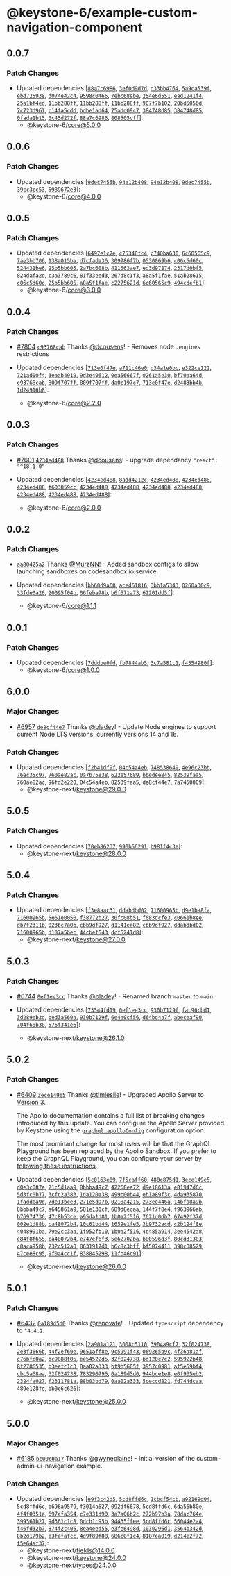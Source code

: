 # @keystone-6/example-custom-navigation-component

## 0.0.7

### Patch Changes

- Updated dependencies [[`88a7c6986`](https://github.com/keystonejs/keystone/commit/88a7c6986fd421be2080cb29ca9c86e8bbc40ae5), [`3ef0d9d7d`](https://github.com/keystonejs/keystone/commit/3ef0d9d7d857c622cec95b702ea717fa920f8fc0), [`d33bb4764`](https://github.com/keystonejs/keystone/commit/d33bb4764669db22683b30edb8dcf8e3c4e9b3fc), [`5a9ca539f`](https://github.com/keystonejs/keystone/commit/5a9ca539f714f9dd3b70886710410c28d977045a), [`ebd725938`](https://github.com/keystonejs/keystone/commit/ebd7259383161225c9fcc8597d2e5a13eb2de015), [`d074e42c4`](https://github.com/keystonejs/keystone/commit/d074e42c4cc45bf72aca7a9254057d56516fec58), [`9598c0466`](https://github.com/keystonejs/keystone/commit/9598c04661bfbea88fef5d615565c09b2d6c41ea), [`7ebc68ebe`](https://github.com/keystonejs/keystone/commit/7ebc68ebef2215e57f2317e9db9a50c68cf421a8), [`254e6d551`](https://github.com/keystonejs/keystone/commit/254e6d5511f3e71f3978b5519710b30c90904049), [`ead1241f4`](https://github.com/keystonejs/keystone/commit/ead1241f4b3bd6620c9b7bd1a02be789742b9ed6), [`25a1bf4ed`](https://github.com/keystonejs/keystone/commit/25a1bf4edb9844768e5e30027802365564cacd64), [`11bb288ff`](https://github.com/keystonejs/keystone/commit/11bb288ff50f4cc1b269f513fb1dd9f5fb63b832), [`11bb288ff`](https://github.com/keystonejs/keystone/commit/11bb288ff50f4cc1b269f513fb1dd9f5fb63b832), [`11bb288ff`](https://github.com/keystonejs/keystone/commit/11bb288ff50f4cc1b269f513fb1dd9f5fb63b832), [`907f7b102`](https://github.com/keystonejs/keystone/commit/907f7b102c2fd541fd4df8d45331795ee062ca73), [`20bd5056d`](https://github.com/keystonejs/keystone/commit/20bd5056dc56e95be7891de1b08583f015bc602a), [`7c723d961`](https://github.com/keystonejs/keystone/commit/7c723d9618e57ca4323fce808e5741172c522b5a), [`c14fa5cdd`](https://github.com/keystonejs/keystone/commit/c14fa5cdd01a1948c719240797bd4a68a08f12bb), [`bdbe1ad64`](https://github.com/keystonejs/keystone/commit/bdbe1ad64a44bccb28258d490b637e1d81b52f70), [`75add09c7`](https://github.com/keystonejs/keystone/commit/75add09c7b136ca3f2920fc1d85ffdf10499b3b2), [`384748d85`](https://github.com/keystonejs/keystone/commit/384748d85f06755ee7c8aa6f74f0ffae486b82c1), [`384748d85`](https://github.com/keystonejs/keystone/commit/384748d85f06755ee7c8aa6f74f0ffae486b82c1), [`0fada1b15`](https://github.com/keystonejs/keystone/commit/0fada1b1510559bcdb564bcf245b151305ca69b5), [`0c45d272f`](https://github.com/keystonejs/keystone/commit/0c45d272f7bffdf3265fb86d075824575819bffe), [`88a7c6986`](https://github.com/keystonejs/keystone/commit/88a7c6986fd421be2080cb29ca9c86e8bbc40ae5), [`808505cff`](https://github.com/keystonejs/keystone/commit/808505cff4f65f93cfaab3bbf6178c1a5ec75579)]:
  - @keystone-6/core@5.0.0

## 0.0.6

### Patch Changes

- Updated dependencies [[`9dec7455b`](https://github.com/keystonejs/keystone/commit/9dec7455b1a8f557f8d5744731a0a40b1d837295), [`94e12b408`](https://github.com/keystonejs/keystone/commit/94e12b40872cd5814fe6d980b68070906f0a9307), [`94e12b408`](https://github.com/keystonejs/keystone/commit/94e12b40872cd5814fe6d980b68070906f0a9307), [`9dec7455b`](https://github.com/keystonejs/keystone/commit/9dec7455b1a8f557f8d5744731a0a40b1d837295), [`39cc3cc53`](https://github.com/keystonejs/keystone/commit/39cc3cc53849418ace354f86792e87956c263afa), [`5989672e3`](https://github.com/keystonejs/keystone/commit/5989672e3b7d1fc844a4f0a596f8e449abef1351)]:
  - @keystone-6/core@4.0.0

## 0.0.5

### Patch Changes

- Updated dependencies [[`6497e1c7e`](https://github.com/keystonejs/keystone/commit/6497e1c7e314afeae231d0dac0b03eaf145413ed), [`c75340fc4`](https://github.com/keystonejs/keystone/commit/c75340fc44757044049712fd6910010ac2029390), [`c740ba630`](https://github.com/keystonejs/keystone/commit/c740ba630cafbf1417dab0358b901cbfb850df49), [`6c60565c9`](https://github.com/keystonejs/keystone/commit/6c60565c940a9e27b8bb9b3e3e61260f22ee1e1a), [`7ae3bb706`](https://github.com/keystonejs/keystone/commit/7ae3bb7064f54d5d94e55de07339336faff57a0f), [`138a015ba`](https://github.com/keystonejs/keystone/commit/138a015ba030c46f483a773c032f6748dc71ca66), [`d7cfada36`](https://github.com/keystonejs/keystone/commit/d7cfada36baf0a9b94576bc004a747ddd2fa127c), [`309786f7b`](https://github.com/keystonejs/keystone/commit/309786f7bfe9d32a25726b156a20be79123dc236), [`0530069b6`](https://github.com/keystonejs/keystone/commit/0530069b6d3a459f41a77a6b014cdb2178649eef), [`c06c5d60c`](https://github.com/keystonejs/keystone/commit/c06c5d60c8a4d0f05eb3b1e84f97b5611f07005a), [`524431be6`](https://github.com/keystonejs/keystone/commit/524431be6795421b3b1bf6e42276cc81979e5255), [`25b5bb605`](https://github.com/keystonejs/keystone/commit/25b5bb6057a9dfba50bf7e3bbb454a24ff30820b), [`2a7bc608b`](https://github.com/keystonejs/keystone/commit/2a7bc608b9d9a4c1296dadc6ae9d81d834c435cb), [`411663ae7`](https://github.com/keystonejs/keystone/commit/411663ae7f7cf172d3ea429a90e2e28a3ff63cfb), [`ed3d97874`](https://github.com/keystonejs/keystone/commit/ed3d97874e93470cccac67ac2e43dbd268e7e929), [`2317d0bf5`](https://github.com/keystonejs/keystone/commit/2317d0bf5f9c9ce17a5d5106a12e408586e0cef6), [`824dafa2e`](https://github.com/keystonejs/keystone/commit/824dafa2ecb9a28561879d8e38ba5cc0753d6e42), [`c3a3789c6`](https://github.com/keystonejs/keystone/commit/c3a3789c6e4a1761a24cd02904b7549a62113363), [`81f33eed3`](https://github.com/keystonejs/keystone/commit/81f33eed3570057be9bc8df1f29de12886dfceea), [`267d8c1f3`](https://github.com/keystonejs/keystone/commit/267d8c1f39ed2209d4d497f6041d85f5ebb29dbc), [`a8a5f1fae`](https://github.com/keystonejs/keystone/commit/a8a5f1faed31e63e948323bed8e6edf193f54866), [`51ab28615`](https://github.com/keystonejs/keystone/commit/51ab28615a706012150bedde914b8f9cdf71c9d6), [`c06c5d60c`](https://github.com/keystonejs/keystone/commit/c06c5d60c8a4d0f05eb3b1e84f97b5611f07005a), [`25b5bb605`](https://github.com/keystonejs/keystone/commit/25b5bb6057a9dfba50bf7e3bbb454a24ff30820b), [`a8a5f1fae`](https://github.com/keystonejs/keystone/commit/a8a5f1faed31e63e948323bed8e6edf193f54866), [`c2275621d`](https://github.com/keystonejs/keystone/commit/c2275621d7e96576acd59de7636095c432b3570e), [`6c60565c9`](https://github.com/keystonejs/keystone/commit/6c60565c940a9e27b8bb9b3e3e61260f22ee1e1a), [`494cdefb1`](https://github.com/keystonejs/keystone/commit/494cdefb1d08a6f3518fbc4946cdf0ffcb1aa6dd)]:
  - @keystone-6/core@3.0.0

## 0.0.4

### Patch Changes

- [#7804](https://github.com/keystonejs/keystone/pull/7804) [`c93768cab`](https://github.com/keystonejs/keystone/commit/c93768cab52c76384608f1d890b1ba1840be5e7d) Thanks [@dcousens](https://github.com/dcousens)! - Removes node `.engines` restrictions

- Updated dependencies [[`713e0f47e`](https://github.com/keystonejs/keystone/commit/713e0f47e021c7cfc0d7f9585f72840ab3552b5b), [`a711c46e0`](https://github.com/keystonejs/keystone/commit/a711c46e03229d447cde207b30113198f06e91de), [`d34a1e0bc`](https://github.com/keystonejs/keystone/commit/d34a1e0bc62c2078d0fd77900d865193fea37621), [`e322ce122`](https://github.com/keystonejs/keystone/commit/e322ce1223ef00dfb77f22b2f669e05d91b09814), [`721ad00f4`](https://github.com/keystonejs/keystone/commit/721ad00f4b0fd85a5b2716c95b260e6f9e43acaf), [`3eaab4919`](https://github.com/keystonejs/keystone/commit/3eaab49195cedecf81bd0da05df2710e5486cb2e), [`9d3e40612`](https://github.com/keystonejs/keystone/commit/9d3e40612ead28e5a8d91f214c24bdbddcae0c0f), [`0ea56667f`](https://github.com/keystonejs/keystone/commit/0ea56667f43852db35457de99d4c05833e147a50), [`0261a5e30`](https://github.com/keystonejs/keystone/commit/0261a5e305ba7b27c034cca733e690e952966bf3), [`bf70aa64d`](https://github.com/keystonejs/keystone/commit/bf70aa64dad1c62672a82ef5be8efc2203a96029), [`c93768cab`](https://github.com/keystonejs/keystone/commit/c93768cab52c76384608f1d890b1ba1840be5e7d), [`809f707ff`](https://github.com/keystonejs/keystone/commit/809f707ffa38849ddf15355f9ef6acd18fc02010), [`809f707ff`](https://github.com/keystonejs/keystone/commit/809f707ffa38849ddf15355f9ef6acd18fc02010), [`da0c197c7`](https://github.com/keystonejs/keystone/commit/da0c197c7de32d62083357b0831cba43b447a621), [`713e0f47e`](https://github.com/keystonejs/keystone/commit/713e0f47e021c7cfc0d7f9585f72840ab3552b5b), [`d2483bb4b`](https://github.com/keystonejs/keystone/commit/d2483bb4b1ad58533d86718753c20e0d21d6ee58), [`1d24916b8`](https://github.com/keystonejs/keystone/commit/1d24916b828af5e0d1bd49c56cf75b0086fe3414)]:
  - @keystone-6/core@2.2.0

## 0.0.3

### Patch Changes

- [#7601](https://github.com/keystonejs/keystone/pull/7601) [`4234ed488`](https://github.com/keystonejs/keystone/commit/4234ed488377367582e1fb1895f4a581c097fbea) Thanks [@dcousens](https://github.com/dcousens)! - upgrade dependancy `"react": "^18.1.0"`

- Updated dependencies [[`4234ed488`](https://github.com/keystonejs/keystone/commit/4234ed488377367582e1fb1895f4a581c097fbea), [`8add4212c`](https://github.com/keystonejs/keystone/commit/8add4212cdb9304ebe054763eddd78640db62b42), [`4234ed488`](https://github.com/keystonejs/keystone/commit/4234ed488377367582e1fb1895f4a581c097fbea), [`4234ed488`](https://github.com/keystonejs/keystone/commit/4234ed488377367582e1fb1895f4a581c097fbea), [`4234ed488`](https://github.com/keystonejs/keystone/commit/4234ed488377367582e1fb1895f4a581c097fbea), [`f603859cc`](https://github.com/keystonejs/keystone/commit/f603859cc6607327a45c0a519c7a9b6e58e02d6b), [`4234ed488`](https://github.com/keystonejs/keystone/commit/4234ed488377367582e1fb1895f4a581c097fbea), [`4234ed488`](https://github.com/keystonejs/keystone/commit/4234ed488377367582e1fb1895f4a581c097fbea), [`4234ed488`](https://github.com/keystonejs/keystone/commit/4234ed488377367582e1fb1895f4a581c097fbea), [`4234ed488`](https://github.com/keystonejs/keystone/commit/4234ed488377367582e1fb1895f4a581c097fbea), [`4234ed488`](https://github.com/keystonejs/keystone/commit/4234ed488377367582e1fb1895f4a581c097fbea), [`4234ed488`](https://github.com/keystonejs/keystone/commit/4234ed488377367582e1fb1895f4a581c097fbea), [`4234ed488`](https://github.com/keystonejs/keystone/commit/4234ed488377367582e1fb1895f4a581c097fbea)]:
  - @keystone-6/core@2.0.0

## 0.0.2

### Patch Changes

- [`aa80425a2`](https://github.com/keystonejs/keystone/commit/aa80425a24ccb7768ae516ab3252fcea49361da9) Thanks [@MurzNN](https://github.com/MurzNN)! - Added sandbox configs to allow launching sandboxes on codesandbox.io service

- Updated dependencies [[`bb60d9a68`](https://github.com/keystonejs/keystone/commit/bb60d9a68ee611011ca0aea2ce45b052ad49517d), [`aced61816`](https://github.com/keystonejs/keystone/commit/aced6181646bd6fc94977ea497801e6d3839f9c0), [`3bb1a5343`](https://github.com/keystonejs/keystone/commit/3bb1a53434b86e8a6294cff01a8699c36dd5df5a), [`0260a30c9`](https://github.com/keystonejs/keystone/commit/0260a30c92a059268cb6bf8de8a077847c7cdd96), [`33fde0a26`](https://github.com/keystonejs/keystone/commit/33fde0a26d23b8ae3b5907abec70704a1c970547), [`20095f04b`](https://github.com/keystonejs/keystone/commit/20095f04be02592da99503d9b54b726d66040e77), [`06feba78b`](https://github.com/keystonejs/keystone/commit/06feba78bda6743bc4a7d8b56305fb905bc2af95), [`b6f571a73`](https://github.com/keystonejs/keystone/commit/b6f571a7310af480be64af56fdc0732a7ebfe3f4), [`62201dd5f`](https://github.com/keystonejs/keystone/commit/62201dd5fcea0fe4cf95c33527c394ab65ddce7d)]:
  - @keystone-6/core@1.1.1

## 0.0.1

### Patch Changes

- Updated dependencies [[`7dddbe0fd`](https://github.com/keystonejs/keystone/commit/7dddbe0fd5b42a2596ba4dc0bbe1813cb54571c7), [`fb7844ab5`](https://github.com/keystonejs/keystone/commit/fb7844ab50c1d4a6d14b2ad46a568665f6661921), [`3c7a581c1`](https://github.com/keystonejs/keystone/commit/3c7a581c1e53ae49c9f74509de3927ebf2703bde), [`f4554980f`](https://github.com/keystonejs/keystone/commit/f4554980f6243a6545eee6c887d946ff25cd90e3)]:
  - @keystone-6/core@1.0.0

## 6.0.0

### Major Changes

- [#6957](https://github.com/keystonejs/keystone/pull/6957) [`de8cf44e7`](https://github.com/keystonejs/keystone/commit/de8cf44e7b328ab98e1466d7191d9ee65a57b02a) Thanks [@bladey](https://github.com/bladey)! - Update Node engines to support current Node LTS versions, currently versions 14 and 16.

### Patch Changes

- Updated dependencies [[`f2b41df9f`](https://github.com/keystonejs/keystone/commit/f2b41df9f77cf340e5e138cf60bacd6aec8e4548), [`04c54a4eb`](https://github.com/keystonejs/keystone/commit/04c54a4eb4aa6076cf87d441060eaa2091bc903b), [`748538649`](https://github.com/keystonejs/keystone/commit/748538649645d3b0ef32b0baba8fa310f2a493fe), [`4e96c23bb`](https://github.com/keystonejs/keystone/commit/4e96c23bb6c3a134f1324ec7879adac3abf90132), [`76ec35c97`](https://github.com/keystonejs/keystone/commit/76ec35c97a72dcb023e1b0da5b47e876896b6a03), [`760ae82ac`](https://github.com/keystonejs/keystone/commit/760ae82ac0fac5f73e123e2b36f7ba6320312ca6), [`0a7b75838`](https://github.com/keystonejs/keystone/commit/0a7b7583887e3811c23b0b74f4f97633fd484e08), [`622e57689`](https://github.com/keystonejs/keystone/commit/622e57689cf27dbecba7f64c02f0a3b6499d3218), [`bbedee845`](https://github.com/keystonejs/keystone/commit/bbedee84541d22c91a6816872902f6cce8e6aee3), [`82539faa5`](https://github.com/keystonejs/keystone/commit/82539faa53c495be1f5f470deb9eae9861cd31a0), [`760ae82ac`](https://github.com/keystonejs/keystone/commit/760ae82ac0fac5f73e123e2b36f7ba6320312ca6), [`96fd2e220`](https://github.com/keystonejs/keystone/commit/96fd2e22041de84a042f5a0df2cab75ba0dacc35), [`04c54a4eb`](https://github.com/keystonejs/keystone/commit/04c54a4eb4aa6076cf87d441060eaa2091bc903b), [`82539faa5`](https://github.com/keystonejs/keystone/commit/82539faa53c495be1f5f470deb9eae9861cd31a0), [`de8cf44e7`](https://github.com/keystonejs/keystone/commit/de8cf44e7b328ab98e1466d7191d9ee65a57b02a), [`7a7450009`](https://github.com/keystonejs/keystone/commit/7a7450009d68f70173a2af55eb3a845ea3799c99)]:
  - @keystone-next/keystone@29.0.0

## 5.0.5

### Patch Changes

- Updated dependencies [[`70eb86237`](https://github.com/keystonejs/keystone/commit/70eb86237bd3eafd36b0579f66ad3f1e173357b1), [`990b56291`](https://github.com/keystonejs/keystone/commit/990b56291e677077656b201b935086754c6257f1), [`b981f4c3e`](https://github.com/keystonejs/keystone/commit/b981f4c3ee135a1184188deb5ed8de22f718080c)]:
  - @keystone-next/keystone@28.0.0

## 5.0.4

### Patch Changes

- Updated dependencies [[`f3e8aac31`](https://github.com/keystonejs/keystone/commit/f3e8aac31efb3eb1573eb340e07a25920084a4aa), [`ddabdbd02`](https://github.com/keystonejs/keystone/commit/ddabdbd02230374ff921998f9d21c0ad7d32b226), [`71600965b`](https://github.com/keystonejs/keystone/commit/71600965b963e098ca77ae1261b850b9573c9f22), [`d9e1ba8fa`](https://github.com/keystonejs/keystone/commit/d9e1ba8fa23c0d9e902ef61167913ee92f5657cb), [`71600965b`](https://github.com/keystonejs/keystone/commit/71600965b963e098ca77ae1261b850b9573c9f22), [`5e61e0050`](https://github.com/keystonejs/keystone/commit/5e61e00503715f0f634d97e573926091a52661e6), [`f38772b27`](https://github.com/keystonejs/keystone/commit/f38772b27d3e9d157127dabfa40036462c235a9f), [`30fc08b51`](https://github.com/keystonejs/keystone/commit/30fc08b515e4f8851fd2583a265a813c683bf604), [`f683dcfe3`](https://github.com/keystonejs/keystone/commit/f683dcfe37d013b3d17f1fbad3df335b2f2ee51c), [`c0661b8ee`](https://github.com/keystonejs/keystone/commit/c0661b8ee9e16a1ffdd7fc77c9c56fead0efda36), [`db7f2311b`](https://github.com/keystonejs/keystone/commit/db7f2311bb2ff8e1e70350cd0f087439b8404a8a), [`023bc7a0b`](https://github.com/keystonejs/keystone/commit/023bc7a0b1e6fb0ebdc5055f0243d9dad255a667), [`cbb9df927`](https://github.com/keystonejs/keystone/commit/cbb9df927a0f106aaa35d107961a405b0d08a751), [`d1141ea82`](https://github.com/keystonejs/keystone/commit/d1141ea8235bca4ce88500991c24b962b06ade45), [`cbb9df927`](https://github.com/keystonejs/keystone/commit/cbb9df927a0f106aaa35d107961a405b0d08a751), [`ddabdbd02`](https://github.com/keystonejs/keystone/commit/ddabdbd02230374ff921998f9d21c0ad7d32b226), [`71600965b`](https://github.com/keystonejs/keystone/commit/71600965b963e098ca77ae1261b850b9573c9f22), [`d107a5bec`](https://github.com/keystonejs/keystone/commit/d107a5becdd16245caf208c3979965fa926e484c), [`44cbef543`](https://github.com/keystonejs/keystone/commit/44cbef5435081311acb9e68dd750f1ca289b8221), [`dcf5241d8`](https://github.com/keystonejs/keystone/commit/dcf5241d8e3e62b080842a5d4bfd47a7f2cce5ca)]:
  - @keystone-next/keystone@27.0.0

## 5.0.3

### Patch Changes

- [#6744](https://github.com/keystonejs/keystone/pull/6744) [`0ef1ee3cc`](https://github.com/keystonejs/keystone/commit/0ef1ee3ccd99f0f3e1f955f03d00b1a0f238c7cd) Thanks [@bladey](https://github.com/bladey)! - Renamed branch `master` to `main`.

- Updated dependencies [[`73544fd19`](https://github.com/keystonejs/keystone/commit/73544fd19b865be9fbf3ea9ae68fae5f039eb13f), [`0ef1ee3cc`](https://github.com/keystonejs/keystone/commit/0ef1ee3ccd99f0f3e1f955f03d00b1a0f238c7cd), [`930b7129f`](https://github.com/keystonejs/keystone/commit/930b7129f37beb396bb8ecc8a8dc9f1b3615a7e0), [`fac96cbd1`](https://github.com/keystonejs/keystone/commit/fac96cbd14febcc01bdffbecd1aceee391f6a20a), [`3d289eb3d`](https://github.com/keystonejs/keystone/commit/3d289eb3d00c3e6a0c26ce962fb0f942a08c400a), [`bed3a560a`](https://github.com/keystonejs/keystone/commit/bed3a560a59d4fe787f3beebd65f8148453aae35), [`930b7129f`](https://github.com/keystonejs/keystone/commit/930b7129f37beb396bb8ecc8a8dc9f1b3615a7e0), [`6e4a0cf56`](https://github.com/keystonejs/keystone/commit/6e4a0cf56ce35b2446db7970763c55446de3db0e), [`d64bd4a7f`](https://github.com/keystonejs/keystone/commit/d64bd4a7f3da87e13e9cac41f0eb9757b771835f), [`abeceaf90`](https://github.com/keystonejs/keystone/commit/abeceaf902c231aabe9cf3a383ecf29c09b8f4dd), [`704f68b38`](https://github.com/keystonejs/keystone/commit/704f68b38f970860137380e21c36e04d2c51a7a4), [`576f341e6`](https://github.com/keystonejs/keystone/commit/576f341e61b31bbcf076ba70002d137c7b7ff9a9)]:
  - @keystone-next/keystone@26.1.0

## 5.0.2

### Patch Changes

- [#6409](https://github.com/keystonejs/keystone/pull/6409) [`3ece149e5`](https://github.com/keystonejs/keystone/commit/3ece149e53066661c57c56fdd1467003c5b11c06) Thanks [@timleslie](https://github.com/timleslie)! - Upgraded Apollo Server to [Version 3](https://www.apollographql.com/docs/apollo-server/migration/).

  The Apollo documentation contains a full list of breaking changes introduced by this update.
  You can configure the Apollo Server provided by Keystone using the [`graphql.apolloConfig`](https://keystonejs.com/docs/apis/config#graphql) configuration option.

  The most prominant change for most users will be that the GraphQL Playground has been replaced by the Apollo Sandbox.
  If you prefer to keep the GraphQL Playground, you can configure your server by [following these instructions](https://www.apollographql.com/docs/apollo-server/migration/#graphql-playground).

- Updated dependencies [[`5c0163e09`](https://github.com/keystonejs/keystone/commit/5c0163e0973e5fee9b1e2c2b1f2834284858a509), [`7f5caff60`](https://github.com/keystonejs/keystone/commit/7f5caff60308112ded832db4703f33eaae00ce24), [`480c875d1`](https://github.com/keystonejs/keystone/commit/480c875d11700f9eb23f403a5bb277aa94c38ce7), [`3ece149e5`](https://github.com/keystonejs/keystone/commit/3ece149e53066661c57c56fdd1467003c5b11c06), [`d0e3c087e`](https://github.com/keystonejs/keystone/commit/d0e3c087e49310774b9538dfa5d2432c00381db0), [`21c5d1aa9`](https://github.com/keystonejs/keystone/commit/21c5d1aa964a19657d4ba7eb913e8ca292bf1714), [`8bbba49c7`](https://github.com/keystonejs/keystone/commit/8bbba49c74fd4b7cf2560613c9cf6bcaddb11a6f), [`42268ee72`](https://github.com/keystonejs/keystone/commit/42268ee72707e94a6197607d24534a438b748649), [`d9e18613a`](https://github.com/keystonejs/keystone/commit/d9e18613a4136f1c1201a197e47d9d4bde292cd2), [`e81947d6c`](https://github.com/keystonejs/keystone/commit/e81947d6ccb0b541387519898fdbbf09274d4c9f), [`5d3fc0b77`](https://github.com/keystonejs/keystone/commit/5d3fc0b77c92efc69d725f943626d8d76a28e799), [`3cfc2a383`](https://github.com/keystonejs/keystone/commit/3cfc2a3839142dd3ccdbf1dd86768257e9acc0dc), [`1da120a38`](https://github.com/keystonejs/keystone/commit/1da120a388a80585e897a06b81b027b7d8011902), [`499c00b44`](https://github.com/keystonejs/keystone/commit/499c00b44b4b378285ed21a385da799b4af0af82), [`eb1a89f3c`](https://github.com/keystonejs/keystone/commit/eb1a89f3c13d4e80516cc372cef3dc505ef864f3), [`4da935870`](https://github.com/keystonejs/keystone/commit/4da935870374414e83900949cc70fce0d4b6de19), [`1faddea9d`](https://github.com/keystonejs/keystone/commit/1faddea9d285c70d2d867958bc5ab2bbfb44dbd6), [`7de13bce3`](https://github.com/keystonejs/keystone/commit/7de13bce32630ee2478a9894e801020c520c64a9), [`271e5d97b`](https://github.com/keystonejs/keystone/commit/271e5d97bc2e4548ce039a568278f9f7569aa41a), [`0218a4215`](https://github.com/keystonejs/keystone/commit/0218a421576fb3ceb38eb5f38223a9ef0af4c4d2), [`273ee446a`](https://github.com/keystonejs/keystone/commit/273ee446a6d3e22c4d01c530d33282df362a6f1b), [`14bfa8a9b`](https://github.com/keystonejs/keystone/commit/14bfa8a9b33fae4c5eb3664ca23bb88850df5e50), [`8bbba49c7`](https://github.com/keystonejs/keystone/commit/8bbba49c74fd4b7cf2560613c9cf6bcaddb11a6f), [`a645861a9`](https://github.com/keystonejs/keystone/commit/a645861a9562748cf3e9786e37acea67c4a0cc17), [`581e130cf`](https://github.com/keystonejs/keystone/commit/581e130cf2a833c2b363801a32f4791bc1c7c62c), [`689d8ecaa`](https://github.com/keystonejs/keystone/commit/689d8ecaa9e93eedc80084aafc319a0396efc593), [`144f7f8e4`](https://github.com/keystonejs/keystone/commit/144f7f8e4e13ec547865927cb224fea7165b98b7), [`f963966ab`](https://github.com/keystonejs/keystone/commit/f963966ab138a315a8f18d83ed7a676f7423a51d), [`b76974736`](https://github.com/keystonejs/keystone/commit/b76974736132a71d693b3e325ffa009d395840a4), [`47c8b53ce`](https://github.com/keystonejs/keystone/commit/47c8b53ce44b7ad34ba40501a257a2b679cdee05), [`a95da1d81`](https://github.com/keystonejs/keystone/commit/a95da1d812574fd17d1fa8bc324415da558a9d9d), [`1b0a2f516`](https://github.com/keystonejs/keystone/commit/1b0a2f516d7d9ffce2e470dcd9ea870a3274500b), [`7621d0db7`](https://github.com/keystonejs/keystone/commit/7621d0db75033b68a510d5f6c9b03d9418980e73), [`67492f37d`](https://github.com/keystonejs/keystone/commit/67492f37dd9fbcd94234c15a072e9c826fa7a665), [`002e1d88b`](https://github.com/keystonejs/keystone/commit/002e1d88b0908c2e1215c1181724b2bc1cc57538), [`ca48072b4`](https://github.com/keystonejs/keystone/commit/ca48072b4d137e879e328c93b703a8364562db8a), [`10c61bd44`](https://github.com/keystonejs/keystone/commit/10c61bd44176ffa7d0e446c28fd9f12ed54790f0), [`1659e1fe5`](https://github.com/keystonejs/keystone/commit/1659e1fe5e0f394df058b3a773ea62bf392fa8db), [`3b9732acd`](https://github.com/keystonejs/keystone/commit/3b9732acd8cd597fa9c70128a2e7129ed02e6775), [`c2b124f8e`](https://github.com/keystonejs/keystone/commit/c2b124f8e4b283022ec473d9e5f32f37de639cf0), [`4048991ba`](https://github.com/keystonejs/keystone/commit/4048991ba7db234a694287000beaf2ea052cd24e), [`79e2cc3aa`](https://github.com/keystonejs/keystone/commit/79e2cc3aa79a90358a6ce1281a8ad5f5632ac185), [`1f952fb10`](https://github.com/keystonejs/keystone/commit/1f952fb10710b7fae6a88112310b25a09ab330ea), [`1b0a2f516`](https://github.com/keystonejs/keystone/commit/1b0a2f516d7d9ffce2e470dcd9ea870a3274500b), [`4e485a914`](https://github.com/keystonejs/keystone/commit/4e485a914cfbc6c4b5ef9eeca9157bf654469b2d), [`3ee4542a8`](https://github.com/keystonejs/keystone/commit/3ee4542a884d8135299178950ab47bb82907bcd9), [`e84f8f655`](https://github.com/keystonejs/keystone/commit/e84f8f6550cff4fbca69982e0371d787e67c8915), [`ca48072b4`](https://github.com/keystonejs/keystone/commit/ca48072b4d137e879e328c93b703a8364562db8a), [`e747ef6f3`](https://github.com/keystonejs/keystone/commit/e747ef6f31590799fa332e1f011b160a443fbeb4), [`5e62702ba`](https://github.com/keystonejs/keystone/commit/5e62702ba3934bf8effb5dce65466017dd868610), [`b00596d3f`](https://github.com/keystonejs/keystone/commit/b00596d3f8b64cddc46ec9e5e4e567dd67264253), [`80cd31303`](https://github.com/keystonejs/keystone/commit/80cd313033b339d90b5e640b252a357a4d60fbcd), [`c8aca958b`](https://github.com/keystonejs/keystone/commit/c8aca958b3650f10011370e0c00b01cb681bb212), [`232c512a0`](https://github.com/keystonejs/keystone/commit/232c512a05250cb8a9c26b70969afe4106e2f8ac), [`8631917d1`](https://github.com/keystonejs/keystone/commit/8631917d14778468652abb8eda06802d2469646c), [`b6c8c3bff`](https://github.com/keystonejs/keystone/commit/b6c8c3bff9d3d98f743c47c015ae27e63db0271e), [`bf5874411`](https://github.com/keystonejs/keystone/commit/bf58744118320493325b3b48aadd007e12d5c680), [`398c08529`](https://github.com/keystonejs/keystone/commit/398c085295d992658a9e7e22aae037f55528c258), [`47cee8c95`](https://github.com/keystonejs/keystone/commit/47cee8c952c1134e503bff54e61dcd48c76b5429), [`9f0a4cc1f`](https://github.com/keystonejs/keystone/commit/9f0a4cc1f6d5133e92a0d326e285152d18689173), [`838845298`](https://github.com/keystonejs/keystone/commit/8388452982277b10c65ff89be442464761a680a7), [`11fb46c91`](https://github.com/keystonejs/keystone/commit/11fb46c918e508cc182d5bd22f069b9329edadba)]:
  - @keystone-next/keystone@26.0.0

## 5.0.1

### Patch Changes

- [#6432](https://github.com/keystonejs/keystone/pull/6432) [`0a189d5d0`](https://github.com/keystonejs/keystone/commit/0a189d5d0e618ee5598e9beaccea0290d2a3f8d9) Thanks [@renovate](https://github.com/apps/renovate)! - Updated `typescript` dependency to `^4.4.2`.

- Updated dependencies [[`2a901a121`](https://github.com/keystonejs/keystone/commit/2a901a1210a0b3de0ccd22ca93e9cbcc8ed0f951), [`3008c5110`](https://github.com/keystonejs/keystone/commit/3008c5110a0ebc524eb3609bd8ba901f664f83d3), [`3904a9cf7`](https://github.com/keystonejs/keystone/commit/3904a9cf73e16ef192faae833f2f39ed05f2d707), [`32f024738`](https://github.com/keystonejs/keystone/commit/32f0247384ecf3bce5c3ef14ad8d367c9888459f), [`2e3f3666b`](https://github.com/keystonejs/keystone/commit/2e3f3666b5340b8eb778104a1d4a3f4d52be6528), [`44f2ef60e`](https://github.com/keystonejs/keystone/commit/44f2ef60e29912f3c85b91fc704e09a7d5a15b22), [`9651aff8e`](https://github.com/keystonejs/keystone/commit/9651aff8eb9a51c0fbda6f51b1be0fedb07571da), [`9c5991f43`](https://github.com/keystonejs/keystone/commit/9c5991f43e8f909e576f6b51fd87aab3bbead504), [`069265b9c`](https://github.com/keystonejs/keystone/commit/069265b9cdd5898f4501535793f56debaa247c1c), [`4f36a81af`](https://github.com/keystonejs/keystone/commit/4f36a81afb03591354acc1d0141eff8fe54ff208), [`c76bfc0a2`](https://github.com/keystonejs/keystone/commit/c76bfc0a2ad5aeffb68b8d2006225f608e855a19), [`bc9088f05`](https://github.com/keystonejs/keystone/commit/bc9088f0574af27be6a068483a789a80f7a46a41), [`ee54522d5`](https://github.com/keystonejs/keystone/commit/ee54522d513a9376c1ed1e472a7ff91657e4e693), [`32f024738`](https://github.com/keystonejs/keystone/commit/32f0247384ecf3bce5c3ef14ad8d367c9888459f), [`bd120c7c2`](https://github.com/keystonejs/keystone/commit/bd120c7c296c9adaaefe9bf93cbb384cc7528715), [`595922b48`](https://github.com/keystonejs/keystone/commit/595922b48c909053fa9d34bb1c42177ad41c72d5), [`8f2786535`](https://github.com/keystonejs/keystone/commit/8f2786535272976678427fd13758e63b2c59d955), [`b3eefc1c3`](https://github.com/keystonejs/keystone/commit/b3eefc1c336a9a366c39f7aa2cf5251baaf843fd), [`0aa02a333`](https://github.com/keystonejs/keystone/commit/0aa02a333d989c30647cd10e25325d4d2db61be6), [`bf9b5605f`](https://github.com/keystonejs/keystone/commit/bf9b5605fc684975d9e2cad604c8e0d978eac40a), [`3957c0981`](https://github.com/keystonejs/keystone/commit/3957c098131b3b055cb94b07f1ce55ec82640908), [`af5e59bf4`](https://github.com/keystonejs/keystone/commit/af5e59bf4215aa297495ae603239b1e3510be39b), [`cbc5a68aa`](https://github.com/keystonejs/keystone/commit/cbc5a68aa7547ea55d1254ee5c3b1e543cdc78e2), [`32f024738`](https://github.com/keystonejs/keystone/commit/32f0247384ecf3bce5c3ef14ad8d367c9888459f), [`783290796`](https://github.com/keystonejs/keystone/commit/78329079606d74a2eedd63f96a985116bf0b449c), [`0a189d5d0`](https://github.com/keystonejs/keystone/commit/0a189d5d0e618ee5598e9beaccea0290d2a3f8d9), [`944bce1e8`](https://github.com/keystonejs/keystone/commit/944bce1e834be4d0f4c79f35cd53ccbabb92f555), [`e0f935eb2`](https://github.com/keystonejs/keystone/commit/e0f935eb2ef8ac311a43423c6691e56cd27b6bed), [`2324fa027`](https://github.com/keystonejs/keystone/commit/2324fa027a6c2beabef4724c69a9ad05338a0cf3), [`f2311781a`](https://github.com/keystonejs/keystone/commit/f2311781a990c0ccd3302ac8e7aa889138f70e47), [`88b03bd79`](https://github.com/keystonejs/keystone/commit/88b03bd79112c7d8f0d41c592c8bd4bb226f5f71), [`0aa02a333`](https://github.com/keystonejs/keystone/commit/0aa02a333d989c30647cd10e25325d4d2db61be6), [`5ceccd821`](https://github.com/keystonejs/keystone/commit/5ceccd821b513e2abec3eb24278e7c30bdcdf6d6), [`fd744dcaa`](https://github.com/keystonejs/keystone/commit/fd744dcaa513efb2a8ae954bb2d5d1fa7f0723d6), [`489e128fe`](https://github.com/keystonejs/keystone/commit/489e128fe0835968eda0908b199a8867c0e72a5b), [`bb0c6c626`](https://github.com/keystonejs/keystone/commit/bb0c6c62610eda20ae93a6b67185276bdbba3248)]:
  - @keystone-next/keystone@25.0.0

## 5.0.0

### Major Changes

- [#6185](https://github.com/keystonejs/keystone/pull/6185) [`bc00c0a17`](https://github.com/keystonejs/keystone/commit/bc00c0a17b41a9ef016ec41b59ac394013be916d) Thanks [@gwyneplaine](https://github.com/gwyneplaine)! - Initial version of the custom-admin-ui-navigation example.

### Patch Changes

- Updated dependencies [[`e9f3c42d5`](https://github.com/keystonejs/keystone/commit/e9f3c42d5b9d42872cecbd18fbe9bf9d7d53ed82), [`5cd8ffd6c`](https://github.com/keystonejs/keystone/commit/5cd8ffd6cb822dbee8555b47846a5019c4d2b1c3), [`1cbcf54cb`](https://github.com/keystonejs/keystone/commit/1cbcf54cb1206461866b582865e3b1a8fc728f18), [`a92169d04`](https://github.com/keystonejs/keystone/commit/a92169d04e5a1a98deb8e757b8eae3b06fc66450), [`5cd8ffd6c`](https://github.com/keystonejs/keystone/commit/5cd8ffd6cb822dbee8555b47846a5019c4d2b1c3), [`b696a9579`](https://github.com/keystonejs/keystone/commit/b696a9579b503db86f42776381e247c4e1a7409f), [`f3014a627`](https://github.com/keystonejs/keystone/commit/f3014a627060c7cd86440a6937da5caecfd023a0), [`092df6678`](https://github.com/keystonejs/keystone/commit/092df6678cea18d639be16ad250ec4ecc9250f5a), [`5cd8ffd6c`](https://github.com/keystonejs/keystone/commit/5cd8ffd6cb822dbee8555b47846a5019c4d2b1c3), [`6da56b80e`](https://github.com/keystonejs/keystone/commit/6da56b80e03c748a621afcca6c1ec2887fef7271), [`4f4f0351a`](https://github.com/keystonejs/keystone/commit/4f4f0351a056dea9d1614aa2a3a4789d66bb402d), [`697efa354`](https://github.com/keystonejs/keystone/commit/697efa354b1066b3d4b6eb757ca704b458f45e93), [`c7e331d90`](https://github.com/keystonejs/keystone/commit/c7e331d90a28b2ed8236100097cb8d34a11fabe2), [`3a7a06b2c`](https://github.com/keystonejs/keystone/commit/3a7a06b2cc6b5ea157d34d925b15494b471899eb), [`272b97b3a`](https://github.com/keystonejs/keystone/commit/272b97b3a10c0dfada782171d55ef7ac6f47c98f), [`78dac764e`](https://github.com/keystonejs/keystone/commit/78dac764e1860b33f9e2bd8cee6015abeaaa5ec4), [`399561b27`](https://github.com/keystonejs/keystone/commit/399561b2769ddd8f3d3fdf29838f5784404bb053), [`9d361c1c8`](https://github.com/keystonejs/keystone/commit/9d361c1c8625e1390f837b7318b63547d686a63b), [`0dcb1c95b`](https://github.com/keystonejs/keystone/commit/0dcb1c95b5200750cc8649485425f2ae40d023a3), [`94435ffee`](https://github.com/keystonejs/keystone/commit/94435ffee765824091899242e4a2f73c7356b524), [`5cd8ffd6c`](https://github.com/keystonejs/keystone/commit/5cd8ffd6cb822dbee8555b47846a5019c4d2b1c3), [`56044e2a4`](https://github.com/keystonejs/keystone/commit/56044e2a425f4256b66475fd3b1a6342cd6c3bf9), [`f46fd32b7`](https://github.com/keystonejs/keystone/commit/f46fd32b7047dbb5ea2566859f7ecee8db5b0b15), [`874f2c405`](https://github.com/keystonejs/keystone/commit/874f2c4058c9cf006213e84b9ffcf39c5bf144e8), [`8ea4eed55`](https://github.com/keystonejs/keystone/commit/8ea4eed55367aaa213f6b4ffb7473087498e39ae), [`e3fe6498d`](https://github.com/keystonejs/keystone/commit/e3fe6498dc36203d8080dff3c2e0c25f6c98733e), [`1030296d1`](https://github.com/keystonejs/keystone/commit/1030296d1f304dc44246e895089ac1f992e80590), [`3564b342d`](https://github.com/keystonejs/keystone/commit/3564b342d6dc2127ae591d7ac055af9eae90543c), [`8b2d179b2`](https://github.com/keystonejs/keystone/commit/8b2d179b2463d78b082182ca9afa8233109e0ba3), [`e3fefafcc`](https://github.com/keystonejs/keystone/commit/e3fefafcce6f8bf836c9bf0f4d931b8200ba41c7), [`4d9f89f88`](https://github.com/keystonejs/keystone/commit/4d9f89f884e2bf984fdd74ca2cbb7874b25b9cda), [`686c0f1c4`](https://github.com/keystonejs/keystone/commit/686c0f1c4a1feb609e1584aa71738709bbbf984e), [`8187ea019`](https://github.com/keystonejs/keystone/commit/8187ea019a212874f3c602573af3382c6f3bd3b2), [`d214e2f72`](https://github.com/keystonejs/keystone/commit/d214e2f72bae1c798e2415a38410d6063c333e2e), [`f5e64af37`](https://github.com/keystonejs/keystone/commit/f5e64af37df2eb460c89d89fa3c8924fb34970ed)]:
  - @keystone-next/fields@14.0.0
  - @keystone-next/keystone@24.0.0
  - @keystone-next/types@24.0.0
